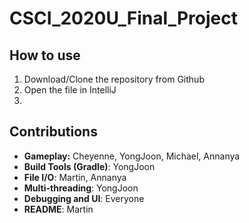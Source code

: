 # CSCI_2020U_Final_Project

## How to use
1. Download/Clone the repository from Github
2. Open the file in IntelliJ
3.

## Contributions
* __Gameplay:__ Cheyenne, YongJoon, Michael, Annanya
* __Build Tools (Gradle)__: YongJoon
* __File I/O__: Martin, Annanya
* __Multi-threading__: YongJoon
* __Debugging and UI__: Everyone
* __README__: Martin
